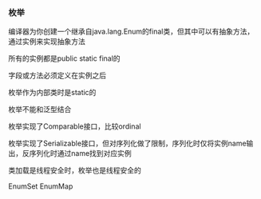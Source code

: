 ### 枚举

编译器为你创建一个继承自java.lang.Enum的final类，但其中可以有抽象方法，通过实例来实现抽象方法

所有的实例都是public static final的

字段或方法必须定义在实例之后

枚举作为内部类时是static的

枚举不能和泛型结合

枚举实现了Comparable接口，比较ordinal

枚举实现了Serializable接口，但对序列化做了限制，序列化时仅将实例name输出，反序列化时通过name找到对应实例

类加载是线程安全时，枚举也是线程安全的

EnumSet  EnumMap